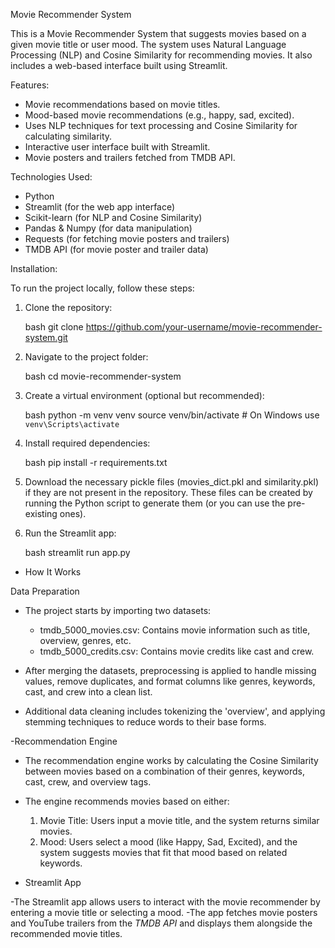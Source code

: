 Movie Recommender System

This is a Movie Recommender System that suggests movies based on a given movie title or user mood. The system uses Natural Language Processing (NLP) and Cosine Similarity for recommending movies. It also includes a web-based interface built using Streamlit.

 Features:

- Movie recommendations based on movie titles.
- Mood-based movie recommendations (e.g., happy, sad, excited).
- Uses NLP techniques for text processing and Cosine Similarity for calculating similarity.
- Interactive user interface built with Streamlit.
- Movie posters and trailers fetched from TMDB API.

 
 Technologies Used:
 
- Python
- Streamlit (for the web app interface)
- Scikit-learn (for NLP and Cosine Similarity)
- Pandas & Numpy (for data manipulation)
- Requests (for fetching movie posters and trailers)
- TMDB API (for movie poster and trailer data)

Installation:

To run the project locally, follow these steps:

1. Clone the repository:

   bash
   git clone https://github.com/your-username/movie-recommender-system.git
   

2. Navigate to the project folder:

   bash
   cd movie-recommender-system
   

3. Create a virtual environment (optional but recommended):

   bash
   python -m venv venv
   source venv/bin/activate  # On Windows use `venv\Scripts\activate`
   

4. Install required dependencies:

   bash
   pip install -r requirements.txt
   

5. Download the necessary pickle files (movies_dict.pkl and similarity.pkl) if they are not present in the repository. These files can be created by running the Python script to generate them (or you can use the pre-existing ones).

6. Run the Streamlit app:

   bash
   streamlit run app.py
   

- How It Works

 Data Preparation

- The project starts by importing two datasets:

  - tmdb_5000_movies.csv: Contains movie information such as title, overview, genres, etc.
  - tmdb_5000_credits.csv: Contains movie credits like cast and crew.

- After merging the datasets, preprocessing is applied to handle missing values, remove duplicates, and format columns like genres, keywords, cast, and crew into a clean list.

- Additional data cleaning includes tokenizing the 'overview', and applying stemming techniques to reduce words to their base forms.

-Recommendation Engine

- The recommendation engine works by calculating the Cosine Similarity between movies based on a combination of their genres, keywords, cast, crew, and overview tags.
- The engine recommends movies based on either:

  1. Movie Title: Users input a movie title, and the system returns similar movies.
  2. Mood: Users select a mood (like Happy, Sad, Excited), and the system suggests movies that fit that mood based on related keywords.

- Streamlit App

-The Streamlit app allows users to interact with the movie recommender by entering a movie title or selecting a mood.
-The app fetches movie posters and YouTube trailers from the *TMDB API* and displays them alongside the recommended movie titles.


